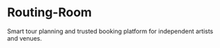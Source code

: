 # Routing-Room
Smart tour planning and trusted booking platform for independent artists and venues.
